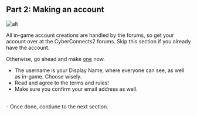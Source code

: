 Part 2: Making an account
---

![alt](/img/create-account.png)

All in-game account creations are handled by the forums, so get your account over at the CyberConnects2 forums. Skip this section if you already have the account.

Otherwise, go ahead and make [one](http://forums.cyberconnects2.com/) now.

- The username is your Display Name, where everyone can see, as well as in-game. Choose wisely.
- Read and agree to the terms and rules!
- Make sure you confirm your email address as well.
<br>
- Once done, contiune to the next section.